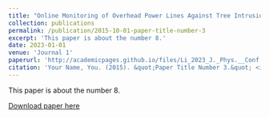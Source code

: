 ```yaml
---
title: "Online Monitoring of Overhead Power Lines Against Tree Intrusion via a Low-cost Camera and Mobile Edge Computing Approach"
collection: publications
permalink: /publication/2015-10-01-paper-title-number-3
excerpt: 'This paper is about the number 8.'
date: 2023-01-01
venue: 'Journal 1'
paperurl: 'http://academicpages.github.io/files/Li_2023_J._Phys.__Conf._Ser._2422_012018.pdf'
citation: 'Your Name, You. (2015). &quot;Paper Title Number 3.&quot; <i>Journal 1</i>. 1(3).'
---
```

This paper is about the number 8. 

[Download paper here](https://peisong0109.github.io/files/paper3.pdf)

